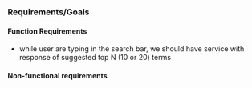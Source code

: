 ### Requirements/Goals
#### Function Requirements
- while user are typing in the search bar, we should have service with response of suggested top N (10 or 20) terms 
#### Non-functional requirements
<!--stackedit_data:
eyJoaXN0b3J5IjpbNzcwMTczMDk0LDczMDk5ODExNl19
-->